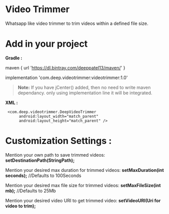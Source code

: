 # Video Trimmer
Whatsapp like video trimmer to trim videos within a defined file size.

# Add in your project

**Gradle :**

maven {
       url 'https://dl.bintray.com/deeppatel13/maven/'
   }
   
implementation 'com.deep.videotrimmer:videotrimmer:1.0'

>**Note:** If you have jCenter() added, then no need to write maven dependancy. only using implementation line it will be integrated.

**XML :**


     <com.deep.videotrimmer.DeepVideoTrimmer
          android:layout_width="match_parent"
          android:layout_height="match_parent" />

# **Customization Settings :**

Mention your own path to save trimmed videos:
**setDestinationPath(StringPath);**

Mention your desired max duration for trimmed videos:
**setMaxDuration(int seconds);**  //Defaults to 100Seconds

Mention your desired max file size for trimmed videos:
**setMaxFileSize(int mb);**   //Defaults to 25Mb

Mention your desired video URI to get trimmed video:
**setVideoURI(Uri for video to trim);**

